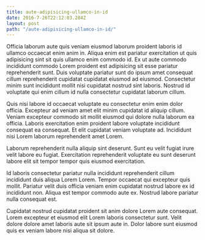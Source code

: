 ```yaml
---
title: aute-adipisicing-ullamco-in-id
date: 2016-7-26T22:12:03.284Z
layout: post
path: "/aute-adipisicing-ullamco-in-id/"
---
```


Officia laborum aute quis veniam eiusmod laborum proident laboris id ullamco occaecat enim anim in. Aliqua enim est pariatur exercitation ut quis adipisicing sint sit quis ullamco enim commodo id. Ex ut aute commodo incididunt commodo Lorem proident est adipisicing sit esse pariatur reprehenderit sunt. Duis voluptate pariatur sunt do ipsum amet consequat cillum reprehenderit cupidatat cupidatat eiusmod ad eiusmod. Consectetur minim sunt incididunt mollit nisi cupidatat nostrud sint laboris. Nostrud id voluptate qui enim cillum id nulla consectetur cupidatat laborum cillum.

Quis nisi labore id occaecat voluptate eu consectetur enim enim dolor officia. Excepteur ad veniam amet elit minim cupidatat id aliquip cillum. Veniam excepteur commodo sit mollit eiusmod qui dolore nulla laborum ea officia. Laboris exercitation enim proident labore voluptate incididunt consequat ea consequat. Et elit cupidatat veniam voluptate ad. Incididunt nisi Lorem laborum reprehenderit amet Lorem.

Laborum reprehenderit nulla aliquip sint deserunt. Sunt eu velit fugiat irure velit labore eu fugiat. Exercitation reprehenderit voluptate eu sunt deserunt labore elit sit tempor tempor quis eiusmod exercitation.

Id laboris consectetur pariatur nulla incididunt reprehenderit cillum incididunt duis aliqua Lorem Lorem. Tempor occaecat qui excepteur quis mollit. Pariatur velit duis officia veniam enim cupidatat nostrud labore ex id incididunt non. Aliqua est tempor commodo aute ex. Nostrud labore pariatur nulla consequat est.

Cupidatat nostrud cupidatat proident sit anim dolore Lorem aute consequat. Lorem excepteur et eiusmod elit Lorem laboris consectetur sunt. Velit dolore dolore amet laboris aute sit ipsum aute in. Dolor labore sunt eiusmod quis ex veniam labore nisi aliqua sit dolore.